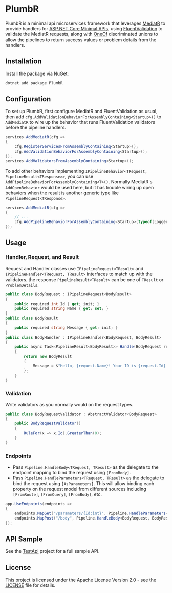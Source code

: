 # PlumbR
PlumbR is a minimal api microservices framework that leverages
[MediatR](https://github.com/jbogard/MediatR) to provide handlers for [ASP.NET
Core Minimal
APIs](https://learn.microsoft.com/en-us/aspnet/core/fundamentals/minimal-apis?view=aspnetcore-8.0),
using [FluentValidation](https://github.com/FluentValidation/FluentValidation)
to validate the MediatR requests, along with
[OneOf](https://github.com/mcintyre321/OneOf) discriminated unions to allow the
pipelines to return success values or problem details from the handlers.

## Installation

Install the package via NuGet:

```bash
dotnet add package PlumbR
```

## Configuration
To set up PlumbR, first configure MediatR and FluentValidation as usual, then
add `cfg.AddValidationBehaviorForAssemblyContaining<Startup>()` to `AddMediatR`
to wire up the behavior that runs FluentValidation validators before the
pipeline handlers.
```csharp
services.AddMediatR(cfg =>
{
    cfg.RegisterServicesFromAssemblyContaining<Startup>();
    cfg.AddValidationBehaviorForAssemblyContaining<Startup>();
});
services.AddValidatorsFromAssemblyContaining<Startup>();
```
To add other behaviors implementing `IPipelineBehavior<TRequest,
PipelineResult<TResponse>>`, you can use
`AddPipelineBehaviorForAssemblyContaining<T>()`. Normally MediatR's
`AddOpenBehavior` would be used here, but it has trouble wiring up open
behaviors when the result is another generic type like
`PipelineRequest<TResponse>`.
```csharp
services.AddMediatR(cfg =>
{
    // ...
    cfg.AddPipelineBehaviorForAssemblyContaining<Startup>(typeof(LoggerBehavior<>))
});
```

## Usage
### Handler, Request, and Result
Request and Handler classes use `IPipelineRequest<TResult>` and
`IPipelineHandler<TRequest, TResult>` interfaces to match up with the
validators. the response `PipelineResult<TResult>` can be one of `TResult` or
`ProblemDetails`.
```csharp
public class BodyRequest : IPipelineRequest<BodyResult>
{
    public required int Id { get; init; }
    public required string Name { get; set; }
}
public class BodyResult
{
    public required string Message { get; init; }
}
public class BodyHandler : IPipelineHandler<BodyRequest, BodyResult>
{
    public async Task<PipelineResult<BodyResult>> Handle(BodyRequest request, CancellationToken cancellationToken)
    {
        return new BodyResult
        {
            Message = $"Hello, {request.Name}! Your ID is {request.Id}."
        };
    }
}
```

### Validation
Write validators as you normally would on the request types.
```csharp
public class BodyRequestValidator : AbstractValidator<BodyRequest>
{
    public BodyRequestValidator()
    {
        RuleFor(x => x.Id).GreaterThan(0);
    }
}
```

### Endpoints
* Pass `Pipeline.HandleBody<TRequest, TResult>` as the delegate to the endpoint
  mapping to bind the request using `[FromBody]`.
* Pass `Pipeline.HandleParameters<TRequest, TResult>` as the delegate to bind
  the request using `[AsParameters]`. This will allow binding each property on
  the request model from different sources including `[FromRoute]`,
  `[FromQuery]`, `[FromBody]`, etc.
```csharp
app.UseEndpoints(endpoints =>
{
    endpoints.MapGet("/parameters/{Id:int}", Pipeline.HandleParameters<ParameterRequest, ParametersResult>);
    endpoints.MapPost("/body", Pipeline.HandleBody<BodyRequest, BodyResult>);
});
```

## API Sample
See the [TestApi](https://github.com/jesse-black/PlumbR/tree/main/test/TestApi)
project for a full sample API.

## License
This project is licensed under the Apache License Version 2.0 - see the
[LICENSE](https://github.com/jesse-black/PlumbR/blob/main/LICENSE) file for
details.

